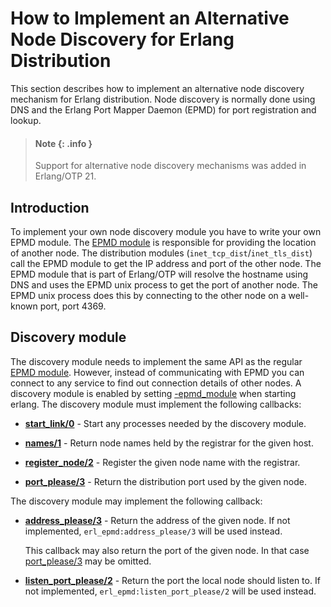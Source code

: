<!--
%CopyrightBegin%

SPDX-License-Identifier: Apache-2.0

Copyright Ericsson AB 2023-2025. All Rights Reserved.

Licensed under the Apache License, Version 2.0 (the "License");
you may not use this file except in compliance with the License.
You may obtain a copy of the License at

    http://www.apache.org/licenses/LICENSE-2.0

Unless required by applicable law or agreed to in writing, software
distributed under the License is distributed on an "AS IS" BASIS,
WITHOUT WARRANTIES OR CONDITIONS OF ANY KIND, either express or implied.
See the License for the specific language governing permissions and
limitations under the License.

%CopyrightEnd%
-->
# How to Implement an Alternative Node Discovery for Erlang Distribution

This section describes how to implement an alternative node discovery mechanism
for Erlang distribution. Node discovery is normally done using DNS and the
Erlang Port Mapper Daemon (EPMD) for port registration and lookup.

> #### Note {: .info }
>
> Support for alternative node discovery mechanisms was added in Erlang/OTP 21.

## Introduction

To implement your own node discovery module you have to write your own EPMD
module. The [EPMD module](`m:erl_epmd`) is responsible for providing the
location of another node. The distribution modules
(`inet_tcp_dist`/`inet_tls_dist`) call the EPMD module to get the IP address and
port of the other node. The EPMD module that is part of Erlang/OTP will resolve
the hostname using DNS and uses the EPMD unix process to get the port of another
node. The EPMD unix process does this by connecting to the other node on a
well-known port, port 4369.

## Discovery module

The discovery module needs to implement the same API as the regular
[EPMD module](`m:erl_epmd`). However, instead of communicating with EPMD you can
connect to any service to find out connection details of other nodes. A
discovery module is enabled by setting [\-epmd_module](erl_cmd.md) when starting
erlang. The discovery module must implement the following callbacks:

- **[start_link/0](`erl_epmd:start_link/0`)** - Start any processes needed by
  the discovery module.

- **[names/1](`erl_epmd:names/1`)** - Return node names held by the registrar
  for the given host.

- **[register_node/2](`erl_epmd:register_node/2`)** - Register the given node
  name with the registrar.

- **[port_please/3](`erl_epmd:port_please/3`)** - Return the distribution port
  used by the given node.

The discovery module may implement the following callback:

- **[address_please/3](`erl_epmd:address_please/3`)** - Return the address of
  the given node. If not implemented, `erl_epmd:address_please/3` will be used
  instead.

  This callback may also return the port of the given node. In that case
  [port_please/3](`erl_epmd:port_please/3`) may be omitted.

- **[listen_port_please/2](`erl_epmd:listen_port_please/2`)** - Return the port
  the local node should listen to. If not implemented,
  `erl_epmd:listen_port_please/2` will be used instead.
